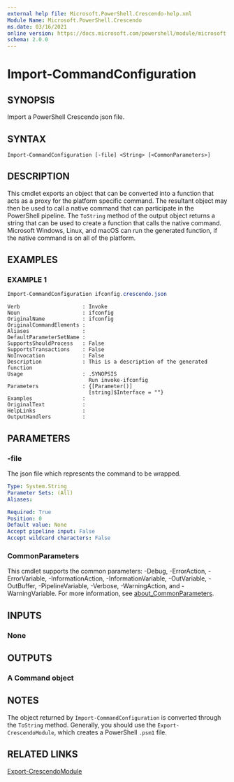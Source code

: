 ```yaml
---
external help file: Microsoft.PowerShell.Crescendo-help.xml
Module Name: Microsoft.PowerShell.Crescendo
ms.date: 03/16/2021
online version: https://docs.microsoft.com/powershell/module/microsoft.powershell.crescendo/import-commandconfiguration?view=ps-modules&wt.mc_id=ps-gethelp
schema: 2.0.0
---
```


# Import-CommandConfiguration

## SYNOPSIS
Import a PowerShell Crescendo json file.

## SYNTAX

```
Import-CommandConfiguration [-file] <String> [<CommonParameters>]
```

## DESCRIPTION

This cmdlet exports an object that can be converted into a function that acts as a proxy for the
platform specific command. The resultant object may then be used to call a native command that can
participate in the PowerShell pipeline. The `ToString` method of the output object returns a
string that can be used to create a function that calls the native command. Microsoft Windows,
Linux, and macOS can run the generated function, if the native command is on all of the platform.

## EXAMPLES

### EXAMPLE 1

```powershell
Import-CommandConfiguration ifconfig.crescendo.json
```

```output
Verb                    : Invoke
Noun                    : ifconfig
OriginalName            : ifconfig
OriginalCommandElements :
Aliases                 :
DefaultParameterSetName :
SupportsShouldProcess   : False
SupportsTransactions    : False
NoInvocation            : False
Description             : This is a description of the generated function
Usage                   : .SYNOPSIS
                          Run invoke-ifconfig
Parameters              : {[Parameter()]
                          [string]$Interface = ""}
Examples                :
OriginalText            :
HelpLinks               :
OutputHandlers          :
```

## PARAMETERS

### -file

The json file which represents the command to be wrapped.

```yaml
Type: System.String
Parameter Sets: (All)
Aliases:

Required: True
Position: 0
Default value: None
Accept pipeline input: False
Accept wildcard characters: False
```

### CommonParameters

This cmdlet supports the common parameters: -Debug, -ErrorAction, -ErrorVariable,
-InformationAction, -InformationVariable, -OutVariable, -OutBuffer, -PipelineVariable, -Verbose,
-WarningAction, and -WarningVariable. For more information, see
[about_CommonParameters](http://go.microsoft.com/fwlink/?LinkID=113216).

## INPUTS

### None

## OUTPUTS

### A Command object

## NOTES

The object returned by `Import-CommandConfiguration` is converted through the `ToString` method.
Generally, you should use the `Export-CrescendoModule`, which creates a PowerShell `.psm1` file.

## RELATED LINKS

[Export-CrescendoModule](Export-CrescendoModule.md)

